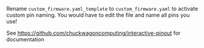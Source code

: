 Rename ``custom_firmware.yaml_template`` to ``custom_firmware.yaml`` to activate custom pin naming.
You would have to edit the file and name all pins you use!

See https://github.com/chuckwagoncomputing/interactive-pinout for documentation
